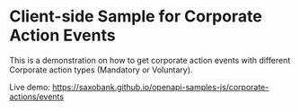 # Client-side Sample for Corporate Action Events

This is a demonstration on how to get corporate action events with different Corporate action types (Mandatory or Voluntary).

Live demo: https://saxobank.github.io/openapi-samples-js/corporate-actions/events
